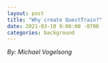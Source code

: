 ```yaml
---
layout: post
title: "Why create QuestTrain?"
date: 2021-03-10 9:00:00 -0700
categories: background
---
```


_By: Michael Vogelsong_
